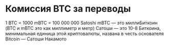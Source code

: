 # Комиссия BTC за переводы

1 BTC = 1000 mBTC = 100 000 000 Satoshi
mBTC — это миллиБиткоин (BTC и mBTC это как миллиметр и метр)
Сатоши — это 10-8 Биткоина, минимальная единица этой криптовалюты, названа в честь основателя Bitcoin — Сатоши Накамото